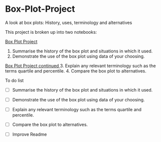 # Box-Plot-Project
A look at box plots: History, uses, terminology and alternatives

This project is broken up into two notebooks:

[Box Plot Project ](Box%20Plot%20Project.ipynb)

1.  Summarise the history of the box plot and situations in which it used.
2.  Demonstrate the use of the box plot using data of your choosing.

[Box Plot Project continued ](Box%20Plot%20Project%20continued.ipynb)
3. Explain any relevant terminology such as the terms quartile and percentile.
4. Compare the box plot to alternatives.

To do list

- [ ] Summarise the history of the box plot and situations in which it used.
- [ ] Demonstrate the use of the box plot using data of your choosing.
- [ ] Explain any relevant terminology such as the terms quartile and percentile.
- [ ] Compare the box plot to alternatives.
- [ ] Improve Readme


